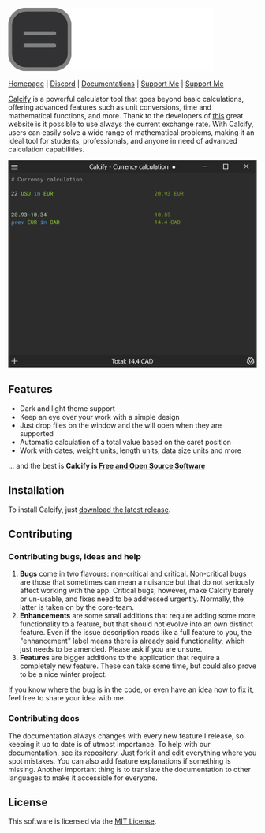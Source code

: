 ![Calcify](resources/calcify.png "Calcify")


[Homepage](https://tonif03.github.io/prod/calcify) | [Discord](https://discord.gg/MfHHgYtWub) | [Documentations]() | [Support Me](https://www.buymeacoffee.com/tonif03) | [Support Me](https://buymeacoffee.com/tonif03)


[Calcify](https://tonif03.github.io/prod/calcify) is a powerful calculator tool that goes beyond basic calculations, offering advanced features such as unit conversions, time and mathematical functions, and more. Thank to the developers of [this](https://exchangerate.host) great website is it possible to use always the current exchange rate. With Calcify, users can easily solve a wide range of mathematical problems, making it an ideal tool for students, professionals, and anyone in need of advanced calculation capabilities.

![Currency calculation](resources/1.png)

## Features

* Dark and light theme support
* Keep an eye over your work with a simple design
* Just drop files on the window and the will open when they are supported
* Automatic calculation of a total value based on the caret position
* Work with dates, weight units, length units, data size units and more

… and the best is **Calcify is [Free and Open Source Software](https://en.wikipedia.org/wiki/Free_and_open-source_software)**

## Installation

To install Calcify, just [download the latest release](https://github.com/ToniF03/Calcify/releases/latest).

## Contributing

### Contributing bugs, ideas and help
1.  **Bugs** come in two flavours: non-critical and critical. Non-critical bugs are those that sometimes can mean a nuisance but that do not seriously affect working with the app. Critical bugs, however, make Calcify barely or un-usable, and fixes need to be addressed urgently. Normally, the latter is taken on by the core-team.
2.  **Enhancements** are some small additions that require adding some more functionality to a feature, but that should not evolve into an own distinct feature. Even if the issue description reads like a full feature to you, the "enhancement" label means there is already said functionality, which just needs to be amended. Please ask if you are unsure.
3.  **Features** are bigger additions to the application that require a completely new feature. These can take some time, but could also prove to be a nice winter project.

If you know where the bug is in the code, or even have an idea how to fix it, feel free to share your idea with me.

### Contributing docs
The documentation always changes with every new feature I release, so keeping it up to date is of utmost importance. To help with our documentation, [see its repository](https://github.com/tonif03/calcify-docs). Just fork it and edit everything where you spot mistakes. You can also add feature explanations if something is missing.
Another important thing is to translate the documentation to other languages to make it accessible for everyone.

## License

This software is licensed via the [MIT License](https://spdx.org/licenses/MIT.html).
